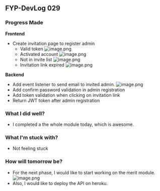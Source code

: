 ## FYP-DevLog 029

### Progress Made
**Frontend**
+ Create invitation page to register admin
    + Valid token ![image.png](https://cdn.hashnode.com/res/hashnode/image/upload/v1602772543790/nn-vrxbZa.png)
    + Activated account ![image.png](https://cdn.hashnode.com/res/hashnode/image/upload/v1602772595634/EqUpAOIGC.png)
    + Not in invite list ![image.png](https://cdn.hashnode.com/res/hashnode/image/upload/v1602772639071/5cq1cNPdt.png)
    + Invitation link expired ![image.png](https://cdn.hashnode.com/res/hashnode/image/upload/v1602772673750/WErvqPhMq.png)

**Backend**
+ Add event listener to send email to invited admin. ![image.png](https://cdn.hashnode.com/res/hashnode/image/upload/v1602772717881/9rsOC2spv.png)
+ Add confirm password validation in admin registration
+ Add token validation when clicking on invitation link
+ Return JWT token after admin registration

### What I did well?
+ I completed a the whole module today, which is awesome.

### What I'm stuck with?
+ Not feeling stuck

### How will tomorrow be?
+ For the next phase, I would like to start working on the merit module.
![image.png](https://cdn.hashnode.com/res/hashnode/image/upload/v1602772844091/KDCO7PhRj.png)
+ Also, I would like to deploy the API on heroku.